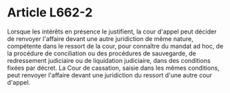# Article L662-2

Lorsque les intérêts en présence le justifient, la cour d'appel peut décider de renvoyer l'affaire devant une autre juridiction de même nature, compétente dans le ressort de la cour, pour connaître du mandat ad hoc, de la procédure de conciliation ou des procédures de sauvegarde, de redressement judiciaire ou de liquidation judiciaire, dans des conditions fixées par décret. La Cour de cassation, saisie dans les mêmes conditions, peut renvoyer l'affaire devant une juridiction du ressort d'une autre cour d'appel.
